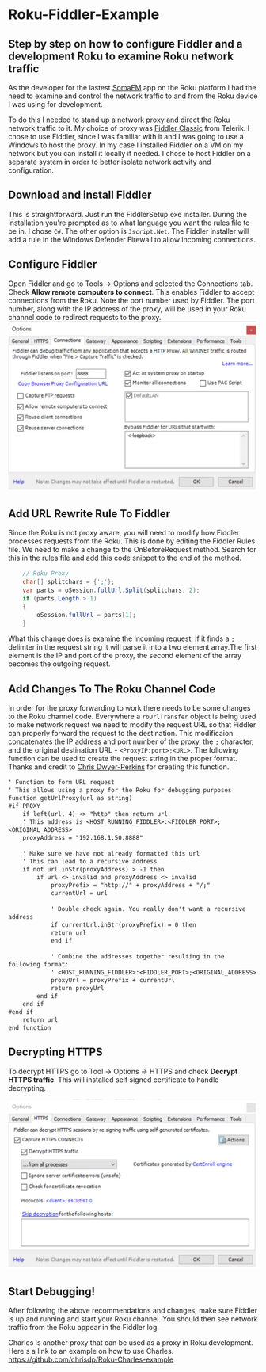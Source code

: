 # Roku-Fiddler-Example #
## Step by step on how to configure Fiddler and a development Roku to examine Roku network traffic ##

As the developer for the lastest [SomaFM](https://channelstore.roku.com/details/35082ffbffa265fefd5c7a8e2c84f875/somafm) app on the Roku platform I had the need to examine and control the network traffic to and from the Roku device I was using for development. 

To do this I needed to stand up a network proxy and direct the Roku network traffic to it. My choice of proxy was [Fiddler Classic](https://www.telerik.com/download/fiddler) from Telerik. I chose to use Fiddler, since I was familiar with it and I was going to use a Windows to host the proxy. In my case I installed Fiddler on a VM on my network but you can install it locally if needed. I chose to host Fiddler on a separate system in order to better isolate network activity and configuration.

## Download and install Fiddler ## 
This is straightforward. Just run the FiddlerSetup.exe installer. During the installation you're prompted as to what language you want the rules file to be in. I chose ```C#```. The other option is ```Jscript.Net```. The Fiddler installer will add a rule in the Windows Defender Firewall to allow incoming connections.

## Configure Fiddler ##
Open Fiddler and go to Tools -> Options and selected the Connections tab. Check **Allow remote computers to connect**. This enables Fiddler to accept connections from the Roku. Note the port number used by Fiddler. The port number, along with the IP address of the proxy, will be used in your Roku channel code to redirect requests to the proxy.
![Fiddler Options](README.mdImages/FiddlerOptions.jpg)

## Add URL Rewrite Rule To Fiddler ##
Since the Roku is not proxy aware, you will need to modify how Fiddler processes requests from the Roku. This is done by editing the Fiddler Rules file. We need to make a change to the OnBeforeRequest method. Search for this in the rules file and add this code snippet to the end of the method.
```C#
    // Roku Proxy
    char[] splitchars = {';'};
    var parts = oSession.fullUrl.Split(splitchars, 2);
    if (parts.Length > 1)
    {
        oSession.fullUrl = parts[1];
    }
```
What this change does is examine the incoming request, if it finds a ```;``` delimter in the request string it will parse it into a two element array.The first element is the IP and port of the proxy, the second element of the array becomes the outgoing request. 

## Add Changes To The Roku Channel Code ##
In order for the proxy forwarding to work there needs to be some changes to the Roku channel code. Everywhere a ```roUrlTransfer``` object is being used to make network request we need to modify the request URL so that Fiddler can properly forward the request to the destination. This modificaion concatenates the IP address and port number of the proxy, the ```;``` character, and the original destination URL - ```<ProxyIP:port>;<URL>```. The following function can be used to create the request string in the proper format. Thanks and credit to [Chris Dwyer-Perkins](https://github.com/chrisdp/Roku-Charles-example) for creating this function.

``` basic
' Function to form URL request
' This allows using a proxy for the Roku for debugging purposes
function getUrlProxy(url as string)
#if PROXY
    if left(url, 4) <> "http" then return url
    ' This address is <HOST_RUNNING_FIDDLER>:<FIDDLER_PORT>;<ORIGINAL_ADDRESS>
    proxyAddress = "192.168.1.50:8888"

    ' Make sure we have not already formatted this url
    ' This can lead to a recursive address
    if not url.inStr(proxyAddress) > -1 then
        if url <> invalid and proxyAddress <> invalid
            proxyPrefix = "http://" + proxyAddress + "/;"
            currentUrl = url

            ' Double check again. You really don't want a recursive address
            if currentUrl.inStr(proxyPrefix) = 0 then
            return url
            end if

            ' Combine the addresses together resulting in the following format:
            ' <HOST_RUNNING_FIDDLER>:<FIDDLER_PORT>;<ORIGINAL_ADDRESS>
            proxyUrl = proxyPrefix + currentUrl
            return proxyUrl
        end if
    end if
#end if
    return url
end function
```
## Decrypting HTTPS ##
To decrypt HTTPS go to Tool -> Options -> HTTPS and check **Decrypt HTTPS traffic**. This will installed self signed certificate to handle decrypting.

![HTTPS Options](README.mdImages/DecryptHTTPS.jpg)

## Start Debugging! ##
After following the above recommendations and changes, make sure Fiddler is up and running and start your Roku channel. You should then see network traffic from the Roku appear in the Fiddler log.

Charles is another proxy that can be used as a proxy in Roku development. Here's a link to an example on how to use Charles. 
https://github.com/chrisdp/Roku-Charles-example


